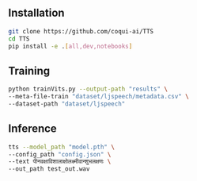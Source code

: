 ## Installation

```sh
git clone https://github.com/coqui-ai/TTS
cd TTS
pip install -e .[all,dev,notebooks] 
```

## Training

```sh
python trainVits.py --output-path "results" \
--meta-file-train "dataset/ljspeech/metadata.csv" \
--dataset-path "dataset/ljspeech"
```

## Inference

```bash
tts --model_path "model.pth" \
--config_path "config.json" \
--text पीनवक्षाविशालाक्षोलक्ष्मीवान्शुभलक्षणः \
--out_path test_out.wav
```